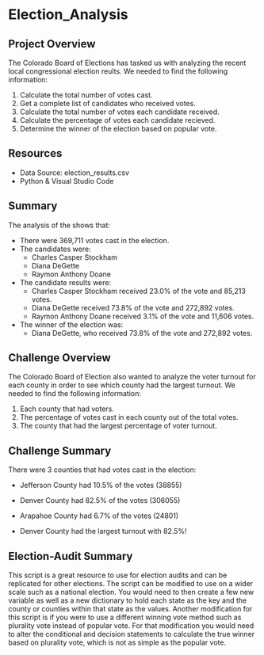 # Election_Analysis

## Project Overview
The Colorado Board of Elections has tasked us with analyzing the recent local congressional election reults.  We needed to find the following information:
  1.  Calculate the total number of votes cast.
  2.  Get a complete list of candidates who received votes.
  3.  Calculate the total number of votes each candidate received.
  4.  Calculate the percentage of votes each candidate recieved.
  5.  Determine the winner of the election based on popular vote.

## Resources
- Data Source: election_results.csv
- Python & Visual Studio Code

## Summary
The analysis of the shows that:
- There were 369,711 votes cast in the election.
- The candidates were:
  - Charles Casper Stockham
  - Diana DeGette
  - Raymon Anthony Doane
- The candidate results were:
  - Charles Casper Stockham received 23.0% of the vote and 85,213 votes.
  - Diana DeGette received 73.8% of the vote and 272,892 votes.
  - Raymon Anthony Doane received 3.1% of the vote and 11,606 votes.
- The winner of the election was:
  - Diana DeGette, who received 73.8% of the vote and 272,892 votes.

## Challenge Overview
The Colorado Board of Election also wanted to analyze the voter turnout for each county in order to see which county had the largest turnout.  We needed to find the following information:
  1. Each county that had voters.
  2. The percentage of votes cast in each county out of the total votes.
  3. The county that had the largest percentage of voter turnout.

## Challenge Summary
There were 3 counties that had votes cast in the election:
- Jefferson County had 10.5% of the votes (38855)
- Denver County had 82.5% of the votes (306055)
- Arapahoe County had 6.7% of the votes (24801)

- Denver County had the largest turnout with 82.5%!

## Election-Audit Summary
This script is a great resource to use for election audits and can be replicated for other elections.  The script can be modified to use on a wider scale such as a national election.  You would need to then create a few new variable as well as a new dictionary to hold each state as the key and the county or counties within that state as the values.  Another modification for this script is if you were to use a different winning vote method such as plurality vote instead of popular vote.  For that modification you would need to alter the conditional and decision statements to calculate the true winner based on plurality vote, which is not as simple as the popular vote.
